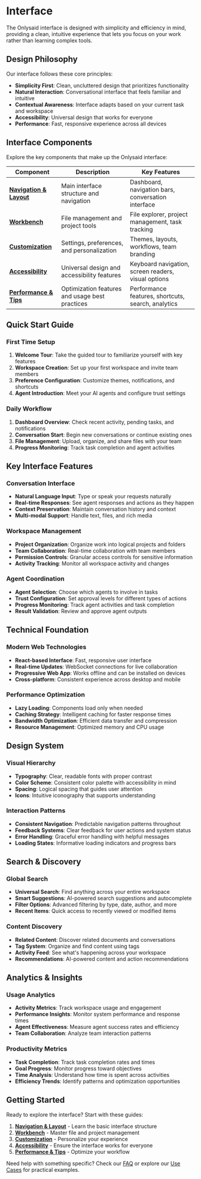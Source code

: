 # Interface

The Onlysaid interface is designed with simplicity and efficiency in mind, providing a clean, intuitive experience that lets you focus on your work rather than learning complex tools.

## Design Philosophy

Our interface follows these core principles:

- **Simplicity First**: Clean, uncluttered design that prioritizes functionality
- **Natural Interaction**: Conversational interface that feels familiar and intuitive
- **Contextual Awareness**: Interface adapts based on your current task and workspace
- **Accessibility**: Universal design that works for everyone
- **Performance**: Fast, responsive experience across all devices

## Interface Components

Explore the key components that make up the Onlysaid interface:

| Component                                                 | Description                                    | Key Features                                        |
| --------------------------------------------------------- | ---------------------------------------------- | --------------------------------------------------- |
| **[Navigation & Layout](interface/navigation-layout.md)** | Main interface structure and navigation        | Dashboard, navigation bars, conversation interface  |
| **[Workbench](interface/workbench.md)**                   | File management and project tools              | File explorer, project management, task tracking    |
| **[Customization](interface/customization.md)**           | Settings, preferences, and personalization     | Themes, layouts, workflows, team branding           |
| **[Accessibility](interface/accessibility.md)**           | Universal design and accessibility features    | Keyboard navigation, screen readers, visual options |
| **[Performance & Tips](interface/performance-tips.md)**   | Optimization features and usage best practices | Performance features, shortcuts, search, analytics  |

## Quick Start Guide

### First Time Setup

1. **Welcome Tour**: Take the guided tour to familiarize yourself with key features
2. **Workspace Creation**: Set up your first workspace and invite team members
3. **Preference Configuration**: Customize themes, notifications, and shortcuts
4. **Agent Introduction**: Meet your AI agents and configure trust settings

### Daily Workflow

1. **Dashboard Overview**: Check recent activity, pending tasks, and notifications
2. **Conversation Start**: Begin new conversations or continue existing ones
3. **File Management**: Upload, organize, and share files with your team
4. **Progress Monitoring**: Track task completion and agent activities

## Key Interface Features

### Conversation Interface

- **Natural Language Input**: Type or speak your requests naturally
- **Real-time Responses**: See agent responses and actions as they happen
- **Context Preservation**: Maintain conversation history and context
- **Multi-modal Support**: Handle text, files, and rich media

### Workspace Management

- **Project Organization**: Organize work into logical projects and folders
- **Team Collaboration**: Real-time collaboration with team members
- **Permission Controls**: Granular access controls for sensitive information
- **Activity Tracking**: Monitor all workspace activity and changes

### Agent Coordination

- **Agent Selection**: Choose which agents to involve in tasks
- **Trust Configuration**: Set approval levels for different types of actions
- **Progress Monitoring**: Track agent activities and task completion
- **Result Validation**: Review and approve agent outputs

## Technical Foundation

### Modern Web Technologies

- **React-based Interface**: Fast, responsive user interface
- **Real-time Updates**: WebSocket connections for live collaboration
- **Progressive Web App**: Works offline and can be installed on devices
- **Cross-platform**: Consistent experience across desktop and mobile

### Performance Optimization

- **Lazy Loading**: Components load only when needed
- **Caching Strategy**: Intelligent caching for faster response times
- **Bandwidth Optimization**: Efficient data transfer and compression
- **Resource Management**: Optimized memory and CPU usage

## Design System

### Visual Hierarchy

- **Typography**: Clear, readable fonts with proper contrast
- **Color Scheme**: Consistent color palette with accessibility in mind
- **Spacing**: Logical spacing that guides user attention
- **Icons**: Intuitive iconography that supports understanding

### Interaction Patterns

- **Consistent Navigation**: Predictable navigation patterns throughout
- **Feedback Systems**: Clear feedback for user actions and system status
- **Error Handling**: Graceful error handling with helpful messages
- **Loading States**: Informative loading indicators and progress bars

## Search & Discovery

### Global Search

- **Universal Search**: Find anything across your entire workspace
- **Smart Suggestions**: AI-powered search suggestions and autocomplete
- **Filter Options**: Advanced filtering by type, date, author, and more
- **Recent Items**: Quick access to recently viewed or modified items

### Content Discovery

- **Related Content**: Discover related documents and conversations
- **Tag System**: Organize and find content using tags
- **Activity Feed**: See what's happening across your workspace
- **Recommendations**: AI-powered content and action recommendations

## Analytics & Insights

### Usage Analytics

- **Activity Metrics**: Track workspace usage and engagement
- **Performance Insights**: Monitor system performance and response times
- **Agent Effectiveness**: Measure agent success rates and efficiency
- **Team Collaboration**: Analyze team interaction patterns

### Productivity Metrics

- **Task Completion**: Track task completion rates and times
- **Goal Progress**: Monitor progress toward objectives
- **Time Analysis**: Understand how time is spent across activities
- **Efficiency Trends**: Identify patterns and optimization opportunities

## Getting Started

Ready to explore the interface? Start with these guides:

1. **[Navigation & Layout](interface/navigation-layout.md)** - Learn the basic interface structure
2. **[Workbench](interface/workbench.md)** - Master file and project management
3. **[Customization](interface/customization.md)** - Personalize your experience
4. **[Accessibility](interface/accessibility.md)** - Ensure the interface works for everyone
5. **[Performance & Tips](interface/performance-tips.md)** - Optimize your workflow

Need help with something specific? Check our [FAQ](faq.md) or explore our [Use Cases](use-cases.md) for practical examples.
